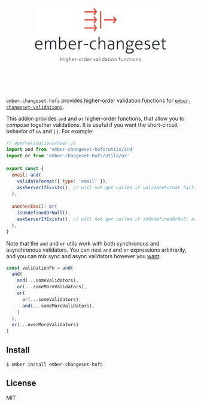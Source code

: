 <h1 align="center"><br><br><img alt="ember-changeset-hofs" src="assets/title.svg" width="350px"><br><br><br></h1>

`ember-changeset-hofs` provides higher-order validation functions for [`ember-changeset-validations`](https://github.com/DockYard/ember-changeset-validations).

This addon provides `and` and `or` higher-order functions, that allow you to
*compose* together validations. It is useful if you want the short-circuit
behavior of `&&` and `||`. For example:

```js
// app/validations/user.js
import and from 'ember-changeset-hofs/utils/and'
import or from 'ember-changeset-hofs/utils/or'

export const {
  email: and(
    validateFormat({ type: 'email' }),
    askServerIfExists(), // will not get called if validateFormat fails
  ),

  anotherEmail: or(
    isUndefinedOrNull(),
    askServerIfExists(), // will not get called if isUndefinedOrNull succeeds
  ),
}
```

Note that the `and` and `or` utils work with both synchronous and asynchronous
validators. You can nest `and` and `or` expressions arbitrarily, and you can
mix sync and async validators however you [want](tests/unit/integration-test.js):

```js
const validationFn = and(
  and(
    and(...someValidators),
    or(...someMoreValidators),
    or(
      or(...someValidators),
      and(...someMoreValidators),
    )
  ),
  or(...evenMoreValidators)
)
```

## Install

```bash
$ ember install ember-changeset-hofs
```

## License

MIT

